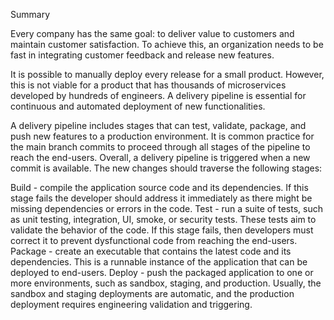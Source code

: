 Summary

Every company has the same goal: to deliver value to customers and maintain customer satisfaction. To achieve this, an organization needs to be fast in integrating customer feedback and release new features.

It is possible to manually deploy every release for a small product. However, this is not viable for a product that has thousands of microservices developed by hundreds of engineers. A delivery pipeline is essential for continuous and automated deployment of new functionalities.

A delivery pipeline includes stages that can test, validate, package, and push new features to a production environment. It is common practice for the main branch commits to proceed through all stages of the pipeline to reach the end-users. Overall, a delivery pipeline is triggered when a new commit is available. The new changes should traverse the following stages:

Build - compile the application source code and its dependencies. If this stage fails the developer should address it immediately as there might be missing dependencies or errors in the code.
Test - run a suite of tests, such as unit testing, integration, UI, smoke, or security tests. These tests aim to validate the behavior of the code. If this stage fails, then developers must correct it to prevent dysfunctional code from reaching the end-users.
Package - create an executable that contains the latest code and its dependencies. This is a runnable instance of the application that can be deployed to end-users.
Deploy - push the packaged application to one or more environments, such as sandbox, staging, and production. Usually, the sandbox and staging deployments are automatic, and the production deployment requires engineering validation and triggering.
